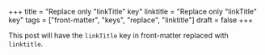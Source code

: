 +++
title = "Replace only \"linkTitle\" key"
linktitle = "Replace only \"linkTitle\" key"
tags = ["front-matter", "keys", "replace", "linktitle"]
draft = false
+++

This post will have the `linkTitle` key in front-matter replaced with
`linktitle`.
